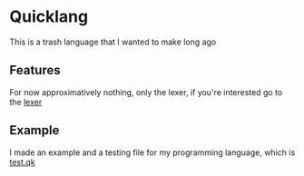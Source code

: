 # Quicklang
This is a trash language that I wanted to make long ago
## Features
For now approximatively nothing, only the lexer, if you're interested go to the [lexer](src/Lexer.zig)
## Example
I made an example and a testing file for my programming language, which is [test.qk](test.qk)
